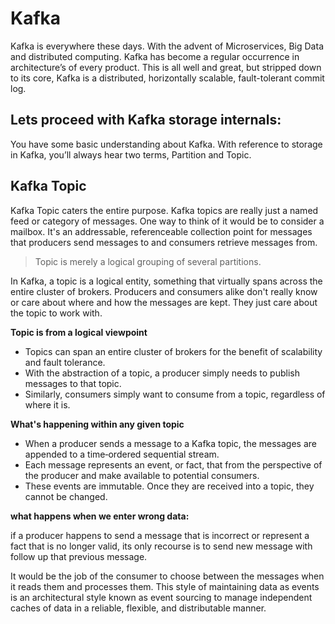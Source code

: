# Kafka
Kafka is everywhere these days. With the advent of Microservices, Big Data and distributed computing. Kafka has become a regular occurrence in architecture’s of every product. This is all well and great, but stripped down to its core, Kafka is a distributed, horizontally scalable, fault-tolerant commit log.

## Lets proceed with Kafka storage internals:
You have some basic understanding about Kafka. With reference to storage in Kafka, you’ll always hear two terms, Partition and Topic.

 ## Kafka Topic
 Kafka Topic caters the entire purpose. Kafka topics are really just a named feed or category of messages. One way to think of it would be to consider a mailbox. It's an addressable, referenceable collection point for messages that producers send messages to and consumers retrieve messages from. 

> Topic is merely a logical grouping of several partitions.

 

In Kafka, a topic is a logical entity, something that virtually spans across the entire cluster of brokers. Producers and consumers alike don't really know or care about where and how the messages are kept. They just care about the topic to work with.

 **Topic is from a logical viewpoint**

 - Topics can span an entire cluster of brokers for the benefit of
   scalability and fault tolerance.
 - With the abstraction of a topic, a producer simply needs to publish
   messages to that topic.
 - Similarly, consumers simply want to consume from a topic, regardless
   of where it is.

**What's happening within any given topic**

 - When a producer sends a message to a Kafka topic, the messages are appended to a time‑ordered sequential stream.
 - Each message represents an event, or fact, that from the perspective of the producer and make available to potential consumers.
 - These events are immutable. Once they are received into a topic, they cannot be changed.

**what happens when we enter wrong data:**

if a producer happens to send a message that is incorrect or represent a fact that is no longer valid, its only recourse is to send new message with follow up that previous message.

 It would be the job of the consumer to choose between the messages when it reads them and processes them. This style of maintaining data as events is an architectural style known as event sourcing to manage independent caches of data in a reliable, flexible, and distributable manner. 

	 
	 

<!--stackedit_data:
eyJoaXN0b3J5IjpbMTAwNTY2NDkyMiwxMTg1NTc3MDcwLC0yMD
U0NDg2NjgxLC00NzA0NTI2MDgsNjUwODk4MTgsLTIwODg3NDY2
MTIsLTIwODg3NDY2MTIsLTExNzE5Mjg0NSw5MzMzMDk3ODcsMT
IxODQ3NjUwOSwtMTczODQxNDAzLC04ODEwNDI1NjEsLTIwMTQz
MjI4MzUsLTM3MzMyNzU0NywyMzY5MTg0NDUsLTg1MTA4MDg1NS
wtMTk3NTY4MTUzNCwtMjAzNTgyMDM0NiwtNDUzODQ2MjY0LC0x
ODA4MzMxMTk0XX0=
-->